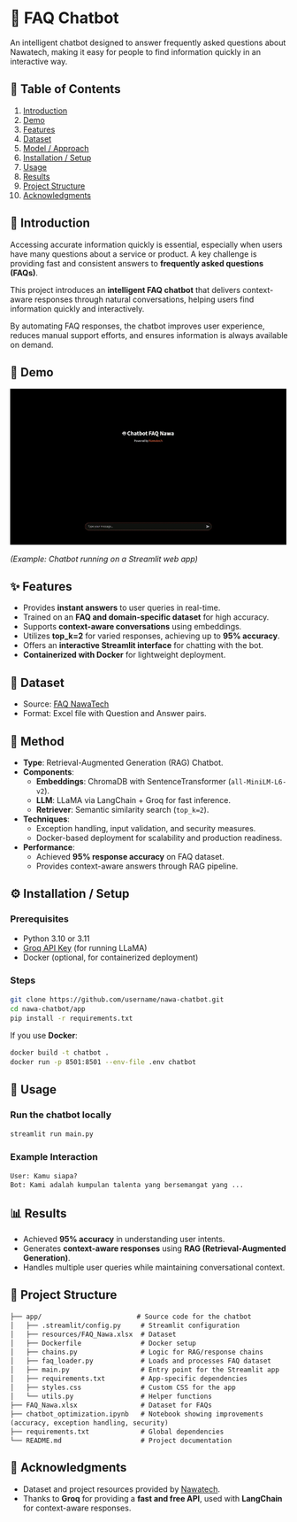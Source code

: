 # 🤖 FAQ Chatbot

An intelligent chatbot designed to answer frequently asked questions about Nawatech, making it easy for people to find information quickly in an interactive way.


## 📑 Table of Contents
  <ol>
    <li><a href="#🔎-introduction">Introduction</a></li>
    <li><a href="#🎥-demo">Demo</a></li>
    <li><a href="#✨-features">Features</a></li>
    <li><a href="#📂-dataset">Dataset</a></li>
    <li><a href="#🧠-model-approach">Model / Approach</a></li>
    <li><a href="#⚙️-installation-setup">Installation / Setup</a></li>
    <li><a href="#🚀-usage">Usage</a></li>
    <li><a href="#📊-results">Results</a></li>
    <li><a href="#📂-project-structure">Project Structure</a></li>
    <li><a href="#🙏-acknowledgments">Acknowledgments</a></li>
  </ol>


## 🔎 Introduction
Accessing accurate information quickly is essential, especially when users have many questions about a service or product. A key challenge is providing fast and consistent answers to **frequently asked questions (FAQs)**.

This project introduces an **intelligent FAQ chatbot** that delivers context-aware responses through natural conversations, helping users find information quickly and interactively.

By automating FAQ responses, the chatbot improves user experience, reduces manual support efforts, and ensures information is always available on demand.


## 🎥 Demo
<img src="demo.gif" width="500">  

*(Example: Chatbot running on a Streamlit web app)*




## ✨ Features
- Provides **instant answers** to user queries in real-time.  
- Trained on an **FAQ and domain-specific dataset** for high accuracy.  
- Supports **context-aware conversations** using embeddings.  
- Utilizes **top_k=2** for varied responses, achieving up to **95% accuracy**.  
- Offers an **interactive Streamlit interface** for chatting with the bot.  
- **Containerized with Docker** for lightweight deployment.  



## 📂 Dataset
- Source: [FAQ NawaTech](FAQ_Nawa.xlsx)  
- Format: Excel file with Question and Answer pairs.  



## 🧠 Method
- **Type**: Retrieval-Augmented Generation (RAG) Chatbot.  
- **Components**:  
  - **Embeddings**: ChromaDB with SentenceTransformer (`all-MiniLM-L6-v2`).  
  - **LLM**: LLaMA via LangChain + Groq for fast inference.  
  - **Retriever**: Semantic similarity search (`top_k=2`).  
- **Techniques**:  
  - Exception handling, input validation, and security measures.  
  - Docker-based deployment for scalability and production readiness.  
- **Performance**:  
  - Achieved **95% response accuracy** on FAQ dataset.  
  - Provides context-aware answers through RAG pipeline.  



## ⚙️ Installation / Setup

### Prerequisites

* Python 3.10 or 3.11
* [Groq API Key](https://console.groq.com/home) (for running LLaMA)
* Docker (optional, for containerized deployment)

### Steps

```bash
git clone https://github.com/username/nawa-chatbot.git
cd nawa-chatbot/app
pip install -r requirements.txt
```

If you use **Docker**:

```bash
docker build -t chatbot .
docker run -p 8501:8501 --env-file .env chatbot
```


## 🚀 Usage

### Run the chatbot locally

```bash
streamlit run main.py
```

### Example Interaction

```
User: Kamu siapa?  
Bot: Kami adalah kumpulan talenta yang bersemangat yang ...
```


## 📊 Results

* Achieved **95% accuracy** in understanding user intents.
* Generates **context-aware responses** using **RAG (Retrieval-Augmented Generation)**.
* Handles multiple user queries while maintaining conversational context.




## 📂 Project Structure

```
├── app/                        # Source code for the chatbot
│   ├── .streamlit/config.py     # Streamlit configuration
│   ├── resources/FAQ_Nawa.xlsx  # Dataset
│   ├── Dockerfile               # Docker setup
│   ├── chains.py                # Logic for RAG/response chains
│   ├── faq_loader.py            # Loads and processes FAQ dataset
│   ├── main.py                  # Entry point for the Streamlit app
│   ├── requirements.txt         # App-specific dependencies
│   ├── styles.css               # Custom CSS for the app
│   └── utils.py                 # Helper functions
├── FAQ_Nawa.xlsx                # Dataset for FAQs
├── chatbot_optimization.ipynb   # Notebook showing improvements (accuracy, exception handling, security)
├── requirements.txt             # Global dependencies
└── README.md                    # Project documentation

```

## 🙏 Acknowledgments

* Dataset and project resources provided by [Nawatech](https://www.nawatech.co/).
* Thanks to **Groq** for providing a **fast and free API**, used with **LangChain** for context-aware responses.


